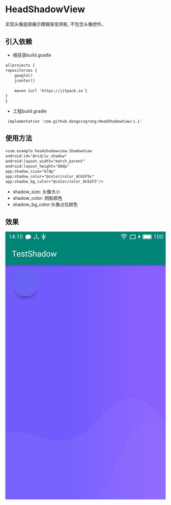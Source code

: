 # HeadShadowView
实现头像底部展示模糊渐变阴影, 不包含头像控件。

## 引入依赖

* 根目录build.gradle
```
allprojects {
repositories {
    google()
    jcenter()

    maven {url 'https://jitpack.io'}
}
}
```

* 工程build.gradle
```
 implementation 'com.github.dongxingrong:HeadShadowView:1.1'
 ```

## 使用方法
```
<com.example.headshadowview.ShadowView
android:id="@+id/iv_shadow"
android:layout_width="match_parent"
android:layout_height="88dp"
app:shadow_size="67dp"
app:shadow_color="@color/color_6C62F5x"
app:shadow_bg_color="@color/color_6C62F5"/>
```

* shadow_size: 头像大小
* shadow_color: 阴影颜色
* shadow_bg_color:头像占位颜色

## 效果

![效果图](https://github.com/dongxingrong/img_folder/blob/master/S81228-141050.jpg)
